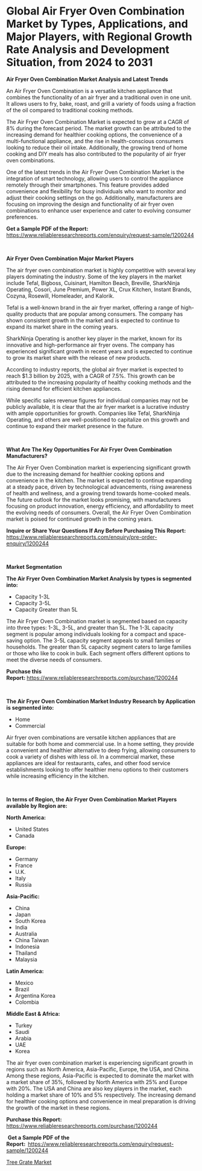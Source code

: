 <p><h1>Global Air Fryer Oven Combination Market by Types, Applications, and Major Players, with Regional Growth Rate Analysis and Development Situation, from 2024 to 2031</h1></p><p><strong>Air Fryer Oven Combination Market Analysis and Latest Trends</strong></p>
<p><p>An Air Fryer Oven Combination is a versatile kitchen appliance that combines the functionality of an air fryer and a traditional oven in one unit. It allows users to fry, bake, roast, and grill a variety of foods using a fraction of the oil compared to traditional cooking methods.</p><p>The Air Fryer Oven Combination Market is expected to grow at a CAGR of 8% during the forecast period. The market growth can be attributed to the increasing demand for healthier cooking options, the convenience of a multi-functional appliance, and the rise in health-conscious consumers looking to reduce their oil intake. Additionally, the growing trend of home cooking and DIY meals has also contributed to the popularity of air fryer oven combinations.</p><p>One of the latest trends in the Air Fryer Oven Combination Market is the integration of smart technology, allowing users to control the appliance remotely through their smartphones. This feature provides added convenience and flexibility for busy individuals who want to monitor and adjust their cooking settings on the go. Additionally, manufacturers are focusing on improving the design and functionality of air fryer oven combinations to enhance user experience and cater to evolving consumer preferences.</p></p>
<p><strong>Get a Sample PDF of the Report:&nbsp;</strong> <a href="https://www.reliableresearchreports.com/enquiry/request-sample/1200244">https://www.reliableresearchreports.com/enquiry/request-sample/1200244</a></p>
<p>&nbsp;</p>
<p><strong>Air Fryer Oven Combination Major Market Players</strong></p>
<p><p>The air fryer oven combination market is highly competitive with several key players dominating the industry. Some of the key players in the market include Tefal, Bigboss, Cuisinart, Hamilton Beach, Breville, SharkNinja Operating, Cosori, June Premium, Power XL, Crux Kitchen, Instant Brands, Cozyna, Rosewill, Homeleader, and Kalorik.</p><p>Tefal is a well-known brand in the air fryer market, offering a range of high-quality products that are popular among consumers. The company has shown consistent growth in the market and is expected to continue to expand its market share in the coming years.</p><p>SharkNinja Operating is another key player in the market, known for its innovative and high-performance air fryer ovens. The company has experienced significant growth in recent years and is expected to continue to grow its market share with the release of new products.</p><p>According to industry reports, the global air fryer market is expected to reach $1.3 billion by 2025, with a CAGR of 7.5%. This growth can be attributed to the increasing popularity of healthy cooking methods and the rising demand for efficient kitchen appliances.</p><p>While specific sales revenue figures for individual companies may not be publicly available, it is clear that the air fryer market is a lucrative industry with ample opportunities for growth. Companies like Tefal, SharkNinja Operating, and others are well-positioned to capitalize on this growth and continue to expand their market presence in the future.</p></p>
<p>&nbsp;</p>
<p><strong>What Are The Key Opportunities For Air Fryer Oven Combination Manufacturers?</strong></p>
<p><p>The Air Fryer Oven Combination market is experiencing significant growth due to the increasing demand for healthier cooking options and convenience in the kitchen. The market is expected to continue expanding at a steady pace, driven by technological advancements, rising awareness of health and wellness, and a growing trend towards home-cooked meals. The future outlook for the market looks promising, with manufacturers focusing on product innovation, energy efficiency, and affordability to meet the evolving needs of consumers. Overall, the Air Fryer Oven Combination market is poised for continued growth in the coming years.</p></p>
<p><strong>Inquire or Share Your Questions If Any Before Purchasing This Report:</strong> <a href="https://www.reliableresearchreports.com/enquiry/pre-order-enquiry/1200244">https://www.reliableresearchreports.com/enquiry/pre-order-enquiry/1200244</a></p>
<p>&nbsp;</p>
<p><strong>Market Segmentation</strong></p>
<p><strong>The Air Fryer Oven Combination Market Analysis by types is segmented into:</strong></p>
<p><ul><li>Capacity 1-3L</li><li>Capacity 3-5L</li><li>Capacity Greater than 5L</li></ul></p>
<p><p>The Air Fryer Oven Combination market is segmented based on capacity into three types: 1-3L, 3-5L, and greater than 5L. The 1-3L capacity segment is popular among individuals looking for a compact and space-saving option. The 3-5L capacity segment appeals to small families or households. The greater than 5L capacity segment caters to large families or those who like to cook in bulk. Each segment offers different options to meet the diverse needs of consumers.</p></p>
<p><strong>Purchase this Report:&nbsp;</strong><a href="https://www.reliableresearchreports.com/purchase/1200244">https://www.reliableresearchreports.com/purchase/1200244</a></p>
<p>&nbsp;</p>
<p><strong>The Air Fryer Oven Combination Market Industry Research by Application is segmented into:</strong></p>
<p><ul><li>Home</li><li>Commercial</li></ul></p>
<p><p>Air fryer oven combinations are versatile kitchen appliances that are suitable for both home and commercial use. In a home setting, they provide a convenient and healthier alternative to deep frying, allowing consumers to cook a variety of dishes with less oil. In a commercial market, these appliances are ideal for restaurants, cafes, and other food service establishments looking to offer healthier menu options to their customers while increasing efficiency in the kitchen.</p></p>
<p>&nbsp;</p>
<p><strong>In terms of Region, the Air Fryer Oven Combination Market Players available by Region are:</strong></p>
<p>
    <p> <strong> North America: </strong>
        <ul>
            <li>United States</li>
            <li>Canada</li>
        </ul>
        </p> 
    <p> <strong> Europe: </strong>
        <ul>
            <li>Germany</li>
            <li>France</li>
            <li>U.K.</li>
            <li>Italy</li>
            <li>Russia</li>
        </ul>
        </p> 
    <p> <strong> Asia-Pacific: </strong>
        <ul>
            <li>China</li>
            <li>Japan</li>
            <li>South Korea</li>
            <li>India</li>
            <li>Australia</li>
            <li>China Taiwan</li>
            <li>Indonesia</li>
            <li>Thailand</li>
            <li>Malaysia</li>
        </ul>
        </p> 
    <p> <strong> Latin America: </strong>
        <ul>
            <li>Mexico</li>
            <li>Brazil</li>
            <li>Argentina Korea</li>
            <li>Colombia</li>
        </ul>
        </p> 
    <p> <strong> Middle East & Africa: </strong>
        <ul>
            <li>Turkey</li>
            <li>Saudi</li>
            <li>Arabia</li>
            <li>UAE</li>
            <li>Korea</li>
        </ul>
    </p>
    </p>
<p><p>The air fryer oven combination market is experiencing significant growth in regions such as North America, Asia-Pacific, Europe, the USA, and China. Among these regions, Asia-Pacific is expected to dominate the market with a market share of 35%, followed by North America with 25% and Europe with 20%. The USA and China are also key players in the market, each holding a market share of 10% and 5% respectively. The increasing demand for healthier cooking options and convenience in meal preparation is driving the growth of the market in these regions.</p></p>
<p><strong>Purchase this Report: </strong><a href="https://www.reliableresearchreports.com/purchase/1200244">https://www.reliableresearchreports.com/purchase/1200244</a></p>
<p>&nbsp;<strong>Get a Sample PDF of the Report:&nbsp;&nbsp;</strong><a href="https://www.reliableresearchreports.com/enquiry/request-sample/1200244">https://www.reliableresearchreports.com/enquiry/request-sample/1200244</a></p>
<p><strong></strong></p>
<p><p><a href="https://changeable-paste-463.notion.site/Tree-Grate-Market-Dynamics-2024-2031-Also-about-Its-Market-Trends-Projections-and-Opportunities-4344938ba32047338429eb9f16b34d4a">Tree Grate Market</a></p></p>